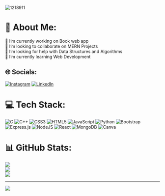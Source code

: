 ![1218911](https://github.com/himu23369/himu23369/assets/97466854/3daf5537-17c0-474d-a7d4-cf1e0932b500)

# 💫 About Me:
🔭 I’m currently working on Book web app <br>👯 I’m looking to collaborate on MERN Projects<br>🤝 I’m looking for help with Data Structures and Algorithms<br>🌱 I’m currently learning Web Development


## 🌐 Socials:
[![Instagram](https://img.shields.io/badge/Instagram-%23E4405F.svg?logo=Instagram&logoColor=white)](https://instagram.com/himanshu_rock124) [![LinkedIn](https://img.shields.io/badge/LinkedIn-%230077B5.svg?logo=linkedin&logoColor=white)](https://linkedin.com/in/https://www.linkedin.com/in/himanshu-bansal-a65755224/) 

# 💻 Tech Stack:
![C](https://img.shields.io/badge/c-%2300599C.svg?style=for-the-badge&logo=c&logoColor=white) ![C++](https://img.shields.io/badge/c++-%2300599C.svg?style=for-the-badge&logo=c%2B%2B&logoColor=white) ![CSS3](https://img.shields.io/badge/css3-%231572B6.svg?style=for-the-badge&logo=css3&logoColor=white) ![HTML5](https://img.shields.io/badge/html5-%23E34F26.svg?style=for-the-badge&logo=html5&logoColor=white) ![JavaScript](https://img.shields.io/badge/javascript-%23323330.svg?style=for-the-badge&logo=javascript&logoColor=%23F7DF1E) ![Python](https://img.shields.io/badge/python-3670A0?style=for-the-badge&logo=python&logoColor=ffdd54) ![Bootstrap](https://img.shields.io/badge/bootstrap-%23563D7C.svg?style=for-the-badge&logo=bootstrap&logoColor=white) ![Express.js](https://img.shields.io/badge/express.js-%23404d59.svg?style=for-the-badge&logo=express&logoColor=%2361DAFB) ![NodeJS](https://img.shields.io/badge/node.js-6DA55F?style=for-the-badge&logo=node.js&logoColor=white) ![React](https://img.shields.io/badge/react-%2320232a.svg?style=for-the-badge&logo=react&logoColor=%2361DAFB) ![MongoDB](https://img.shields.io/badge/MongoDB-%234ea94b.svg?style=for-the-badge&logo=mongodb&logoColor=white) ![Canva](https://img.shields.io/badge/Canva-%2300C4CC.svg?style=for-the-badge&logo=Canva&logoColor=white)

<!-- # 🧰 Toolbox

<p align="center">
  <img src="https://cdn.worldvectorlogo.com/logos/c.svg" alt="C Logo" width="50" height="50"/>
  <img src="https://cdn.worldvectorlogo.com/logos/cpp.svg" alt="C++ Logo" width="50" height="50"/>
  <img src="https://cdn.jsdelivr.net/gh/devicons/devicon/icons/css3/css3-original-wordmark.svg"  alt="Css Logo" width="50" height="50" />
  <img src="https://cdn.worldvectorlogo.com/logos/html5.svg" alt="HTML5 Logo" width="50" height="50"/>
  <img src="https://cdn.worldvectorlogo.com/logos/javascript.svg" alt="JavaScript Logo" width="50" height="50"/>
  <img src="https://cdn.worldvectorlogo.com/logos/python.svg" alt="Python Logo" width="50" height="50"/>
  <img src="https://cdn.worldvectorlogo.com/logos/bootstrap.svg" alt="Bootstrap Logo" width="50" height="50"/>
  <img src="https://cdn.worldvectorlogo.com/logos/express.svg" alt="Express.js Logo" width="50" height="50"/>
  <img src="https://cdn.worldvectorlogo.com/logos/nodejs.svg" alt="NodeJS Logo" width="50" height="50"/>
  <img src="https://cdn.worldvectorlogo.com/logos/react.svg" alt="React Logo" width="50" height="50"/>
  <img src="https://cdn.worldvectorlogo.com/logos/mongodb.svg" alt="MongoDB Logo" width="50" height="50"/>
  <img src="https://cdn.worldvectorlogo.com/logos/canva.svg" alt="Canva Logo" width="50" height="50"/>
</p>
 -->

# 📊 GitHub Stats:
![](https://github-readme-stats.vercel.app/api?username=himu23369&theme=dark&hide_border=false&include_all_commits=false&count_private=false)<br/>
![](https://github-readme-streak-stats.herokuapp.com/?user=himu23369&theme=dark&hide_border=false)<br/>
![](https://github-readme-stats.vercel.app/api/top-langs/?username=himu23369&theme=dark&hide_border=false&include_all_commits=false&count_private=false&layout=compact)

---
[![](https://visitcount.itsvg.in/api?id=himu23369&icon=0&color=0)](https://visitcount.itsvg.in)

<!-- Proudly created with GPRM ( https://gprm.itsvg.in ) -->
